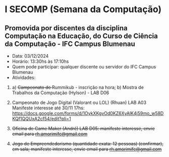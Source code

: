# I SECOMP (Semana da Computação)
## Promovida por discentes da disciplina Computação na Educação, do Curso de Ciência da Computação - IFC Campus Blumenau

* Data: 03/12/2024
* Horário: 13:30hs às 17:10hs
* Quem pode participar: qualquer discente ou servidor do IFC Campus Blumenau
* Atividades:

1) a) <s>Campeonato de </s> Rummikub - inscrição na hora; b) Mostra de Trabalhos da Computação (Hylson) - LAB D06

2) Campeonato de Jogo Digital (Valorant ou LOL) (Rhuan) LAB A03
Manifeste interesse até 30/11 17hs: https://docs.google.com/forms/d/1OykXKgvOd0KZ6XyAlK4j59mo_w58DKQf1QQUxA2cf54/edit?pli=1

3) <s>Oficina de Game Maker (André) LAB D05: manifeste interesse, envie email para rh.amorimifc@gmail.com</s>

4) <s>Jogo de Empreendedorismo (quantidade exata: 12 pessoas) (confirmar), em sala; 
manifeste interesse, envie email para rh.amorimifc@gmail.com</s>
